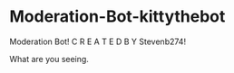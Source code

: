 # Moderation-Bot-kittythebot
Moderation Bot!
C R E A T E D   B Y
Stevenb274!








What are you seeing.
